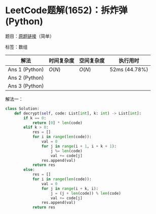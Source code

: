 # LeetCode题解(1652)：拆炸弹(Python)

题目：[原题链接](https://leetcode-cn.com/problems/defuse-the-bomb/)（简单）

标签：数组

| 解法           | 时间复杂度 | 空间复杂度 | 执行用时      |
| -------------- | ---------- | ---------- | ------------- |
| Ans 1 (Python) | $O(N)$     | $O(N)$     | 52ms (44.78%) |
| Ans 2 (Python) |            |            |               |
| Ans 3 (Python) |            |            |               |

解法一：

```python
class Solution:
    def decrypt(self, code: List[int], k: int) -> List[int]:
        if k == 0:
            return [0] * len(code)
        elif k > 0:
            res = []
            for i in range(len(code)):
                val = 0
                for j in range(i + 1, i + k + 1):
                    j %= len(code)
                    val += code[j]
                res.append(val)
            return res
        else:
            res = []
            for i in range(len(code)):
                val = 0
                for j in range(i + k, i):
                    j = (j + len(code)) % len(code)
                    val += code[j]
                res.append(val)
            return res
```